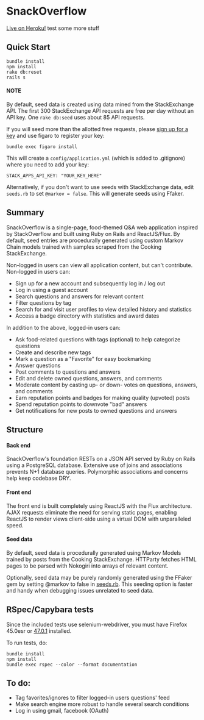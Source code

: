 # SnackOverflow

[Live on Heroku!][live] test
some more stuff

## Quick Start

```
bundle install
npm install
rake db:reset
rails s
```

#### NOTE

By default, seed data is created using data mined from the StackExchange API.
The first 300 StackExchange API requests are free per day without an API key.
One `rake db:seed` uses about 85 API requests.

If you will seed more than the allotted free requests, please [sign up for a key][StackExchange-key-signup] and use figaro to register your key:

```
bundle exec figaro install
```

This will create a ```config/application.yml``` (which is added to .gitignore)
where you need to add your key:

```
STACK_APPS_API_KEY: "YOUR_KEY_HERE"
```

Alternatively, if you don't want to use seeds with StackExchange data, edit
`seeds.rb` to set `@markov = false`. This will generate seeds using Ffaker.

## Summary

SnackOverflow is a single-page, food-themed Q&A web application inspired by
StackOverflow and built using Ruby on Rails and ReactJS/Flux. By default, seed
entries are procedurally generated using custom Markov Chain models trained with
samples scraped from the Cooking StackExchange.

Non-logged in users can view all application content, but can't contribute. Non-logged in users can:

* Sign up for a new account and subsequently log in / log out
* Log in using a guest account
* Search questions and answers for relevant content
* Filter questions by tag
* Search for and visit user profiles to view detailed history and statistics
* Access a badge directory with statistics and award dates

In addition to the above, logged-in users can:

* Ask food-related questions with tags (optional) to help categorize questions
* Create and describe new tags
* Mark a question as a "Favorite" for easy bookmarking
* Answer questions
* Post comments to questions and answers
* Edit and delete owned questions, answers, and comments
* Moderate content by casting up- or down- votes on questions, answers, and comments
* Earn reputation points and badges for making quality (upvoted) posts
* Spend reputation points to downvote "bad" answers
* Get notifications for new posts to owned questions and answers

## Structure

#### Back end

SnackOverflow's foundation RESTs on a JSON API served by Ruby on Rails using a
PostgreSQL database. Extensive use of joins and associations prevents N+1
database queries. Polymorphic associations and concerns help keep codebase DRY.

#### Front end

The front end is built completely using ReactJS with the Flux architecture. AJAX
requests eliminate the need for serving static pages, enabling ReactJS to render
views client-side using a virtual DOM with unparalleled speed.

#### Seed data

By default, seed data is procedurally generated using Markov Models trained by
posts from the Cooking StackExchange. HTTParty fetches HTML pages to be parsed
with Nokogiri into arrays of relevant content.

Optionally, seed data may be purely randomly generated using the FFaker gem by
setting @markov to false in [seeds.rb][seeds]. This seeding option is faster and
handy when debugging issues unrelated to seed data.

## RSpec/Capybara tests

Since the included tests use selenium-webdriver, you must have Firefox 45.0esr
or [47.0.1][firefox47] installed.

To run tests, do:

```
bundle install
npm install
bundle exec rspec --color --format documentation
```

## To do:

* Tag favorites/ignores to filter logged-in users questions' feed
* Make search engine more robust to handle several search conditions
* Log in using gmail, facebook (OAuth)

[StackExchange-key-signup]: http://stackapps.com/apps/oauth/register
[firefox47]: https://ftp.mozilla.org/pub/firefox/releases/47.0.1/
[live]: http://www.snackoverflow.xyz
[seeds]: https://github.com/fndelacruz/SnackOverflow/blob/master/db/seeds.rb
